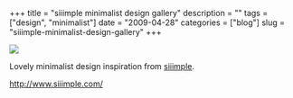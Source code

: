 +++
title = "siiimple minimalist design gallery"
description = ""
tags = ["design", "minimalist"]
date = "2009-04-28"
categories = ["blog"]
slug = "siiimple-minimalist-design-gallery"
+++



  <div class="notebook-screenshot"><a href="http://www.siiimple.com/"><img src="/media/bluga/wt49f6dd8dca067.jpg"/></a></div><p>Lovely minimalist design inspiration from <a href="http://www.siiimple.com/">siiimple</a>.</p>
    
  <a href="http://www.siiimple.com/">http://www.siiimple.com/</a>
